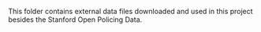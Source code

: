 This folder contains external data files downloaded and used in this project besides the Stanford Open Policing Data.
